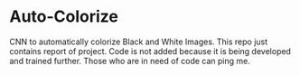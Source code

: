 # Auto-Colorize

CNN to automatically colorize Black and White Images.
This repo just contains report of project. Code is not added because it is being developed and trained further. Those who are in need of code can ping me.
